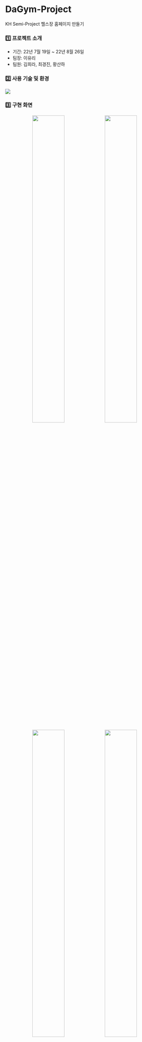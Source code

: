 # DaGym-Project
KH Semi-Project 헬스장 홈페이지 만들기

### 1️⃣ 프로젝트 소개
* 기간: 22년 7월 19일 ~ 22년 8월 26일
* 팀장: 이유리
* 팀원: 김희라, 최경진, 황산하

### 2️⃣ 사용 기술 및 환경

<img src="https://res.cloudinary.com/dgtqsljjl/image/upload/v1669725130/%ED%99%94%EB%A9%B4_%EC%BA%A1%EC%B2%98_2022-11-29_211205_jva8xx.png"/>

### 3️⃣ 구현 화면

<p align="center">
<img src="https://res.cloudinary.com/dgtqsljjl/image/upload/v1669725193/localhost_5500_220822_semi_final_member_about_intro.html_vsayzo.png" width="45%" height="50%">
<img src="https://res.cloudinary.com/dgtqsljjl/image/upload/v1669725193/localhost_5500_220822_semi_final_member_branch.html_hqaicx.png" width="45%" height="50%">
<img src="https://res.cloudinary.com/dgtqsljjl/image/upload/v1669725191/127.0.0.1_5500_220822_semi_final_member_private_register.html_smf9dc.png" width="45%" height="50%">
<img src="https://res.cloudinary.com/dgtqsljjl/image/upload/v1669725193/localhost_5500_220822_semi_final_member_private_purchase.html_nljsjr.png" width="45%" height="50%">
<p/>

### 4️⃣ 주요 기능

|이름|담당 기능|
|----|------------|
|**희라**|헬스장 소개 페이지, 지점 찾기(지점 검색, 지역명 클릭 시 해당 지역으로 지도 이동), 지점 상세조회 페이지, 회원전용(GX시간표 확인 후 해당 수강신청 기능, 클릭시 모달창으로 이동하여 정보 입력후 db저장, 이용권 결제 정보 DB저장), 수강신청페이지, 구매페이지|
<br>

<br>

<유리>
로그인 구현하기(+회원가입 , 구글, 깃헙), 로그아웃, 마이페이지 (프로필 조회, 수정, 신체 정보 확인, 1:1 문의 글 확인, 내 강좌, 구매내역, 회원탈퇴), CEO페이지 기능구현(chartjs를 통한 수입조회, 회원관리(페이징처리, 검색, db에 저장된 전체 회원 불러오고 클릭시 회원정보+등록지점과 기간 조회), 직원관리)
<br>

<경진>
헤더 완성 및 반응형으로 바꿔주기, CEO 정적페이지 구현, 관리자 로그인 시 공지사항에서 관리자는 수정,삭제 버튼 on/ 회원일 경우는 조회만, 1:1문의는 둘다 수정 삭제 가능하게 함, 후기에서 관리자는 조회+삭제 / 회원일 경우 조회+등록
<br>

<산하>
공지사항, qna(1:1문의와 자주묻는질문) , 후기는 권한에 따라 할 수 있는 기능이 다름( 회원의 경우 대부분 조회와 등록, 관리자의 경우 후기를 제외한 나머지 조회, 등록, 수정, 삭제 가능), 페이징 처리와 검색기능 추가
